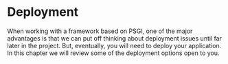 # Deployment

When working with a framework based on PSGI, one of the major advantages is
that we can put off thinking about deployment issues until far later in the
project. But, eventually, you will need to deploy your application. In this
chapter we will review some of the deployment options open to you.

